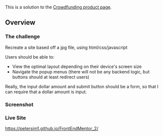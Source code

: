 This is a solution to the [Crowdfunding product page](https://www.frontendmentor.io/challenges/crowdfunding-product-page-7uvcZe7ZR).

## Overview

### The challenge

Recreate a site based off a jpg file, using html/css/javascript

Users should be able to:

- View the optimal layout depending on their device's screen size
- Navigate the popup menus (there will not be any backend logic, but buttons should at least redirect users)

Really, the input dollar amount and submit button should be a form, so that I can require that a dollar amount is input.

### Screenshot

### Live Site
https://petersim1.github.io/FrontEndMentor_2/
